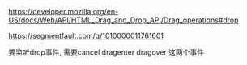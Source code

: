 <https://developer.mozilla.org/en-US/docs/Web/API/HTML_Drag_and_Drop_API/Drag_operations#drop>

<https://segmentfault.com/q/1010000011761601>

要监听drop事件, 需要cancel dragenter dragover 这两个事件
